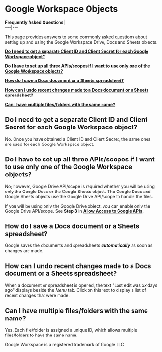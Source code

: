 # Google Workspace Objects

**Frequently Asked Questions**|   
---|---  
  
This page provides answers to some commonly asked questions about setting up and using the Google Workspace Drive, Docs and Sheets objects.

**[Do I need to get a separate Client ID and Client Secret for each Google Workspace object?](Google%20Objects_faq.htm#Mark1)**

**[Do I have to set up all three APIs/scopes if I want to use only one of the Google Workspace objects?](Google%20Objects_faq.htm#Mark2)**

**[How do I save a Docs document or a Sheets spreadsheet?](Google%20Objects_faq.htm#Mark3)**

**[How can I undo recent changes made to a Docs document or a Sheets spreadsheet?](Google%20Objects_faq.htm#Mark4)**

**[Can I have multiple files/folders with the same name?](Google%20Objects_faq.htm#Mark5)**

## Do I need to get a separate Client ID and Client Secret for each Google Workspace object?

No. Once you have obtained a Client ID and Client Secret, the same ones are used for each Google Workspace object.

## Do I have to set up all three APIs/scopes if I want to use only one of the Google Workspace objects?

No; however, Google Drive API/scope is required whether you will be using only the Google Docs or the Google Sheets object. The Google Docs and Google Sheets objects use the Google Drive API/scope to handle the files.

If you will be using only the Google Drive object, you can enable only the Google Drive API/scope. See **Step 3** in **[Allow Access to Google APIs](App%20Setup.htm#allow_access)**.

##  How do I save a Docs document or a Sheets spreadsheet?

Google saves the documents and spreadsheets **_automatically_** as soon as changes are made.

##  How can I undo recent changes made to a Docs document or a Sheets spreadsheet?

When a document or spreadsheet is opened, the text "Last edit was _xx_ days ago" displays beside the _Menu_ tab. Click on this text to display a list of recent changes that were made.

##  Can I have multiple files/folders with the same name?

Yes. Each file/folder is assigned a unique ID, which allows multiple files/folders to have the same name.

Google Workspace is a registered trademark of Google LLC
